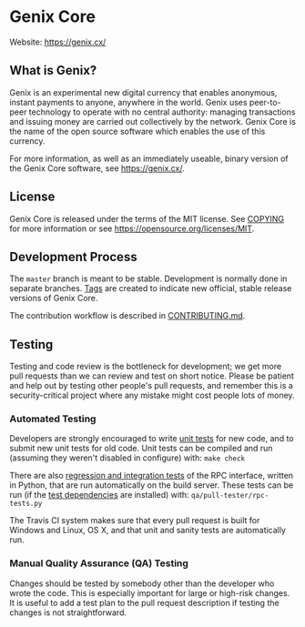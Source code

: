 Genix Core
===============================

Website: https://genix.cx/

What is Genix?
----------------

Genix is an experimental new digital currency that enables anonymous, instant
payments to anyone, anywhere in the world. Genix uses peer-to-peer technology
to operate with no central authority: managing transactions and issuing money
are carried out collectively by the network. Genix Core is the name of the open
source software which enables the use of this currency.

For more information, as well as an immediately useable, binary version of
the Genix Core software, see https://genix.cx/.


License
-------

Genix Core is released under the terms of the MIT license. See [COPYING](COPYING) for more
information or see https://opensource.org/licenses/MIT.

Development Process
-------------------

The `master` branch is meant to be stable. Development is normally done in separate branches.
[Tags](https://github.com/genix-project/genix/tags) are created to indicate new official,
stable release versions of Genix Core.

The contribution workflow is described in [CONTRIBUTING.md](CONTRIBUTING.md).

Testing
-------

Testing and code review is the bottleneck for development; we get more pull
requests than we can review and test on short notice. Please be patient and help out by testing
other people's pull requests, and remember this is a security-critical project where any mistake might cost people
lots of money.

### Automated Testing

Developers are strongly encouraged to write [unit tests](/doc/unit-tests.md) for new code, and to
submit new unit tests for old code. Unit tests can be compiled and run
(assuming they weren't disabled in configure) with: `make check`

There are also [regression and integration tests](/qa) of the RPC interface, written
in Python, that are run automatically on the build server.
These tests can be run (if the [test dependencies](/qa) are installed) with: `qa/pull-tester/rpc-tests.py`

The Travis CI system makes sure that every pull request is built for Windows
and Linux, OS X, and that unit and sanity tests are automatically run.

### Manual Quality Assurance (QA) Testing

Changes should be tested by somebody other than the developer who wrote the
code. This is especially important for large or high-risk changes. It is useful
to add a test plan to the pull request description if testing the changes is
not straightforward.
